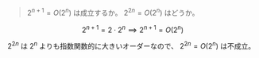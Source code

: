 <!--
<script type="text/javascript" async
  src="https://cdnjs.cloudflare.com/ajax/libs/mathjax/2.7.7/MathJax.js?config=TeX-MML-AM_CHTML">
</script>
-->
> $2^{n+1}=O(2^n)$ は成立するか。 $2^{2n}=O(2^n)$ はどうか。

$$
2^{n+1}=2\cdot 2^n \implies 2^{n+1}=O(2^n)
$$

$2^{2n}$ は $2^n$ よりも指数関数的に大きいオーダーなので、 $2^{2n}=O(2^n)$ は不成立。